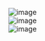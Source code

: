![image](https://user-images.githubusercontent.com/96706849/169709885-683da773-73b7-4352-99d2-ef5e73b730bd.png)</br>
![image](https://user-images.githubusercontent.com/96706849/169709897-7e4438dd-9375-4940-b9e3-20c2775b8d77.png)</br>
![image](https://user-images.githubusercontent.com/96706849/169709943-a61efb00-72cd-495a-a5c9-295b4acde870.png)
